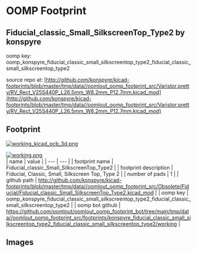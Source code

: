 # OOMP Footprint  
## Fiducial_classic_Small_SilkscreenTop_Type2  by konspyre  
  
oomp key: oomp_konspyre_fiducial_classic_small_silkscreentop_type2_fiducial_classic_small_silkscreentop_type2  
  
source repo at: [http://github.com/konspyre/kicad-footprints/blob/master/tmp/data//oomlout_oomp_footprint_src/Varistor.pretty/RV_Rect_V25S440P_L26.5mm_W8.2mm_P12.7mm.kicad_mod](http://github.com/konspyre/kicad-footprints/blob/master/tmp/data//oomlout_oomp_footprint_src/Varistor.pretty/RV_Rect_V25S440P_L26.5mm_W8.2mm_P12.7mm.kicad_mod)  
## Footprint  
  
[![working_kicad_pcb_3d.png](working_kicad_pcb_3d_600.png)](working_kicad_pcb_3d.png)  
  
[![working.png](working_600.png)](working.png)  
| name | value | 
| --- | --- | 
| footprint name | Fiducial_classic_Small_SilkscreenTop_Type2 | 
| footprint description | Fiducial, Classic, Small, Silkscreen Top, Type 2 | 
| number of pads | 1 | 
| github path | http://github.com/konspyre/kicad-footprints/blob/master/tmp/data//oomlout_oomp_footprint_src/Obsolete/Fiducial/Fiducial_classic_Small_SilkscreenTop_Type2.kicad_mod | 
| oomp key | oomp_konspyre_fiducial_classic_small_silkscreentop_type2_fiducial_classic_small_silkscreentop_type2 | 
| oomp bot github | https://github.com/oomlout/oomlout_oomp_footprint_bot/tree/main/tmp/data//oomlout_oomp_footprint_src/footprints/konspyre_fiducial_classic_small_silkscreentop_type2_fiducial_classic_small_silkscreentop_type2/working | 
## Images  
